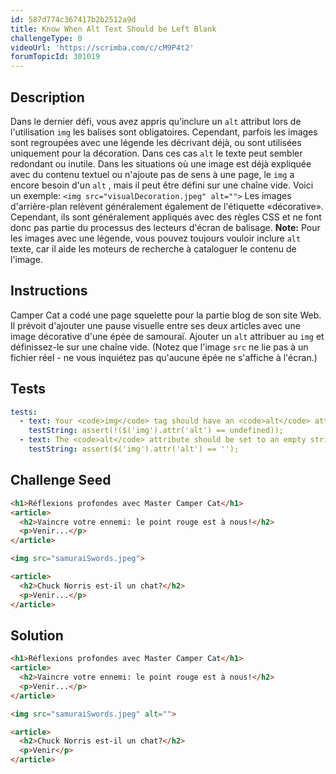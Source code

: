 ```yaml
---
id: 587d774c367417b2b2512a9d
title: Know When Alt Text Should be Left Blank
challengeType: 0
videoUrl: 'https://scrimba.com/c/cM9P4t2'
forumTopicId: 301019
---
```


## Description
<section id='description'>
Dans le dernier défi, vous avez appris qu’inclure un <code>alt</code> attribut lors de l'utilisation <code>img</code> les balises sont obligatoires. Cependant, parfois les images sont regroupées avec une légende les décrivant déjà, ou sont utilisées uniquement pour la décoration. Dans ces cas <code>alt</code> le texte peut sembler redondant ou inutile.
Dans les situations où une image est déjà expliquée avec du contenu textuel ou n'ajoute pas de sens à une page, le <code>img</code> a encore besoin d'un <code>alt</code> , mais il peut être défini sur une chaîne vide. Voici un exemple:
<code>&lt;img src=&quot;visualDecoration.jpeg&quot; alt=&quot;&quot;&gt;</code>
Les images d'arrière-plan relèvent généralement également de l'étiquette «décorative». Cependant, ils sont généralement appliqués avec des règles CSS et ne font donc pas partie du processus des lecteurs d'écran de balisage.
<strong>Note:</strong> Pour les images avec une légende, vous pouvez toujours vouloir inclure <code>alt</code> texte, car il aide les moteurs de recherche à cataloguer le contenu de l'image.
</section>

## Instructions
<section id='instructions'>
Camper Cat a codé une page squelette pour la partie blog de son site Web. Il prévoit d'ajouter une pause visuelle entre ses deux articles avec une image décorative d'une épée de samouraï. Ajouter un <code>alt</code> attribuer au <code>img</code> et définissez-le sur une chaîne vide. (Notez que l'image <code>src</code> ne lie pas à un fichier réel - ne vous inquiétez pas qu'aucune épée ne s'affiche à l'écran.)
</section>

## Tests
<section id='tests'>

```yml
tests:
  - text: Your <code>img</code> tag should have an <code>alt</code> attribute.
    testString: assert(!($('img').attr('alt') == undefined));
  - text: The <code>alt</code> attribute should be set to an empty string.
    testString: assert($('img').attr('alt') == '');

```

</section>

## Challenge Seed
<section id='challengeSeed'>

<div id='html-seed'>

```html
<h1>Réflexions profondes avec Master Camper Cat</h1>
<article>
  <h2>Vaincre votre ennemi: le point rouge est à nous!</h2>
  <p>Venir...</p>
</article>

<img src="samuraiSwords.jpeg">

<article>
  <h2>Chuck Norris est-il un chat?</h2>
  <p>Venir...</p>
</article>
```

</div>



</section>

## Solution
<section id='solution'>

```html
<h1>Réflexions profondes avec Master Camper Cat</h1>
<article>
  <h2>Vaincre votre ennemi: le point rouge est à nous!</h2>
  <p>Venir...</p>
</article>

<img src="samuraiSwords.jpeg" alt="">

<article>
  <h2>Chuck Norris est-il un chat?</h2>
  <p>Venir</p>
</article>
```

</section>
